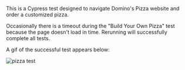 This is a Cypress test designed to navigate Domino's Pizza website and order a customized pizza.

Occasionally there is a timeout during the "Build Your Own Pizza" test because the page doesn't load in time. Rerunning will successfully complete all tests.

A gif of the successful test appears below:

![pizza test](https://github.com/Geneveroth/Dominos/blob/main/Domino's%20Complete%20Test.gif)
